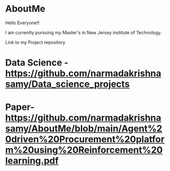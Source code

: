 # AboutMe

Hello Everyone!! 

I am currently pursuing my Master's in New Jersey institute of Technology.

Link to my Project repository
# Data Science - https://github.com/narmadakrishnasamy/Data_science_projects

# Paper- https://github.com/narmadakrishnasamy/AboutMe/blob/main/Agent%20driven%20Procurement%20platform%20using%20Reinforcement%20learning.pdf
